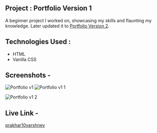 ## Project : Portfolio Version 1
A beginner project I worked on, showcasing my skills and flaunting my knowledge. Later updated it to [Portfolio Version 2](https://prakhar-varshney-mk2.netlify.app).

## Technologies Used : 
- HTML
- Vanilla CSS


## Screenshots - 
![Portfolio v1](https://user-images.githubusercontent.com/70899048/105532458-da676080-5d10-11eb-837d-7d6be3c9dd4d.JPG)
![Portfolio v1 1](https://user-images.githubusercontent.com/70899048/105532452-d89d9d00-5d10-11eb-8c38-525dd5784f92.JPG)

![Portfolio v1 2](https://user-images.githubusercontent.com/70899048/105532456-da676080-5d10-11eb-9656-ec2eddea8a91.JPG)


## Live Link - 
[prakhar10varshney](https://prakhar10varshney.netlify.app/)
